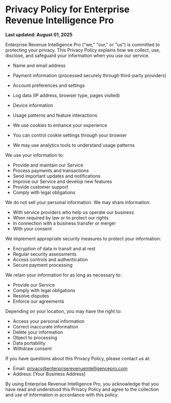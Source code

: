 # Privacy Policy for Enterprise Revenue Intelligence Pro

**Last updated: August 01, 2025**


Enterprise Revenue Intelligence Pro ("we," "our," or "us") is committed to protecting your privacy. This Privacy Policy explains how we collect, use, disclose, and safeguard your information when you use our service.


- Name and email address
- Payment information (processed securely through third-party providers)
- Account preferences and settings

- Log data (IP address, browser type, pages visited)
- Device information
- Usage patterns and feature interactions

- We use cookies to enhance your experience
- You can control cookie settings through your browser
- We may use analytics tools to understand usage patterns


We use your information to:
- Provide and maintain our Service
- Process payments and transactions
- Send important updates and notifications
- Improve our Service and develop new features
- Provide customer support
- Comply with legal obligations


We do not sell your personal information. We may share information:
- With service providers who help us operate our business
- When required by law or to protect our rights
- In connection with a business transfer or merger
- With your consent


We implement appropriate security measures to protect your information:
- Encryption of data in transit and at rest
- Regular security assessments
- Access controls and authentication
- Secure payment processing


We retain your information for as long as necessary to:
- Provide our Service
- Comply with legal obligations
- Resolve disputes
- Enforce our agreements


Depending on your location, you may have the right to:
- Access your personal information
- Correct inaccurate information
- Delete your information
- Object to processing
- Data portability
- Withdraw consent


If you have questions about this Privacy Policy, please contact us at:
- Email: privacy@enterpriserevenueintelligencepro.com
- Address: [Your Business Address]

By using Enterprise Revenue Intelligence Pro, you acknowledge that you have read and understood this Privacy Policy and agree to the collection and use of information in accordance with this policy.